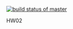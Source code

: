 [![build status of master](https://travis-ci.com/slopiano/ClassAssignments.svg?branch=master)](https://travis-ci.com/slopiano/ClassAssignments)

HW02